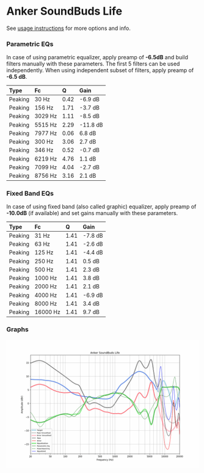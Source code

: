 # Anker SoundBuds Life
See [usage instructions](https://github.com/jaakkopasanen/AutoEq#usage) for more options and info.

### Parametric EQs
In case of using parametric equalizer, apply preamp of **-6.5dB** and build filters manually
with these parameters. The first 5 filters can be used independently.
When using independent subset of filters, apply preamp of **-6.5 dB**.

| Type    | Fc      |    Q | Gain     |
|:--------|:--------|:-----|:---------|
| Peaking | 30 Hz   | 0.42 | -6.9 dB  |
| Peaking | 156 Hz  | 1.71 | -3.7 dB  |
| Peaking | 3029 Hz | 1.11 | -8.5 dB  |
| Peaking | 5515 Hz | 2.29 | -11.8 dB |
| Peaking | 7977 Hz | 0.06 | 6.8 dB   |
| Peaking | 300 Hz  | 3.06 | 2.7 dB   |
| Peaking | 346 Hz  | 0.52 | -0.7 dB  |
| Peaking | 6219 Hz | 4.76 | 1.1 dB   |
| Peaking | 7099 Hz | 4.04 | -2.7 dB  |
| Peaking | 8756 Hz | 3.16 | 2.1 dB   |

### Fixed Band EQs
In case of using fixed band (also called graphic) equalizer, apply preamp of **-10.0dB**
(if available) and set gains manually with these parameters.

| Type    | Fc       |    Q | Gain    |
|:--------|:---------|:-----|:--------|
| Peaking | 31 Hz    | 1.41 | -7.8 dB |
| Peaking | 63 Hz    | 1.41 | -2.6 dB |
| Peaking | 125 Hz   | 1.41 | -4.4 dB |
| Peaking | 250 Hz   | 1.41 | 0.5 dB  |
| Peaking | 500 Hz   | 1.41 | 2.3 dB  |
| Peaking | 1000 Hz  | 1.41 | 3.8 dB  |
| Peaking | 2000 Hz  | 1.41 | 2.1 dB  |
| Peaking | 4000 Hz  | 1.41 | -6.9 dB |
| Peaking | 8000 Hz  | 1.41 | 3.4 dB  |
| Peaking | 16000 Hz | 1.41 | 9.7 dB  |

### Graphs
![](./Anker%20SoundBuds%20Life.png)
